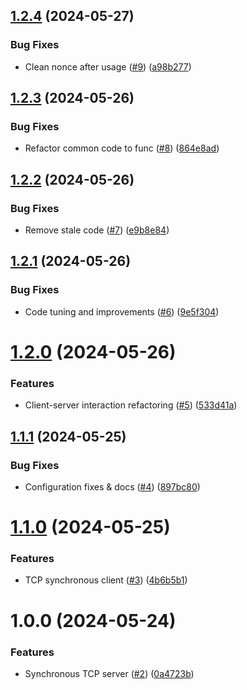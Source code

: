 ## [1.2.4](https://github.com/archimed-shaman/faraway/compare/v1.2.3...v1.2.4) (2024-05-27)


### Bug Fixes

* Clean nonce after usage ([#9](https://github.com/archimed-shaman/faraway/issues/9)) ([a98b277](https://github.com/archimed-shaman/faraway/commit/a98b277bdff5a5c408c7e3020fee1471a8d6a2dc))

## [1.2.3](https://github.com/archimed-shaman/faraway/compare/v1.2.2...v1.2.3) (2024-05-26)


### Bug Fixes

* Refactor common code to func ([#8](https://github.com/archimed-shaman/faraway/issues/8)) ([864e8ad](https://github.com/archimed-shaman/faraway/commit/864e8ade62540628116b827032de206742891f47))

## [1.2.2](https://github.com/archimed-shaman/faraway/compare/v1.2.1...v1.2.2) (2024-05-26)


### Bug Fixes

* Remove stale code ([#7](https://github.com/archimed-shaman/faraway/issues/7)) ([e9b8e84](https://github.com/archimed-shaman/faraway/commit/e9b8e84555c8eeb3ab47fab47a49bfb4b08e9e19))

## [1.2.1](https://github.com/archimed-shaman/faraway/compare/v1.2.0...v1.2.1) (2024-05-26)


### Bug Fixes

* Code tuning and improvements ([#6](https://github.com/archimed-shaman/faraway/issues/6)) ([9e5f304](https://github.com/archimed-shaman/faraway/commit/9e5f30463d1d49dbe35c417e148950b068d7e6b1))

# [1.2.0](https://github.com/archimed-shaman/faraway/compare/v1.1.1...v1.2.0) (2024-05-26)


### Features

* Client-server interaction refactoring ([#5](https://github.com/archimed-shaman/faraway/issues/5)) ([533d41a](https://github.com/archimed-shaman/faraway/commit/533d41af07dc60723ccc7a8f6f1f6b3ac28a06f4))

## [1.1.1](https://github.com/archimed-shaman/faraway/compare/v1.1.0...v1.1.1) (2024-05-25)


### Bug Fixes

* Configuration fixes & docs ([#4](https://github.com/archimed-shaman/faraway/issues/4)) ([897bc80](https://github.com/archimed-shaman/faraway/commit/897bc808228f6fc770f7dc24461696b33a1cbd29))

# [1.1.0](https://github.com/archimed-shaman/faraway/compare/v1.0.0...v1.1.0) (2024-05-25)


### Features

* TCP synchronous client ([#3](https://github.com/archimed-shaman/faraway/issues/3)) ([4b6b5b1](https://github.com/archimed-shaman/faraway/commit/4b6b5b1029dbabab9a66338d9766dbd5efe751a6))

# 1.0.0 (2024-05-24)


### Features

* Synchronous TCP server ([#2](https://github.com/archimed-shaman/faraway/issues/2)) ([0a4723b](https://github.com/archimed-shaman/faraway/commit/0a4723be7a1e0310d7134ce50325591cfbd7d284))
